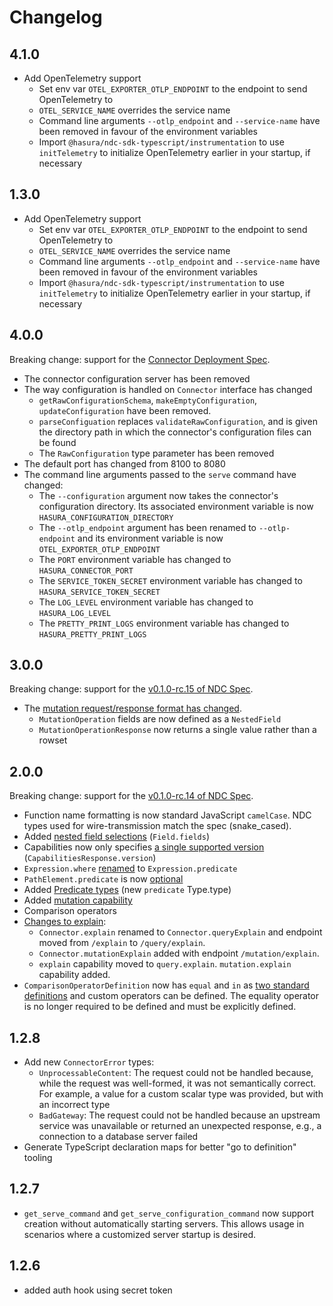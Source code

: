 # Changelog

## 4.1.0
- Add OpenTelemetry support
  - Set env var `OTEL_EXPORTER_OTLP_ENDPOINT` to the endpoint to send OpenTelemetry to
  - `OTEL_SERVICE_NAME` overrides the service name
  - Command line arguments `--otlp_endpoint` and `--service-name` have been removed in favour of the environment variables
  - Import `@hasura/ndc-sdk-typescript/instrumentation` to use `initTelemetry` to initialize OpenTelemetry earlier in your startup, if necessary

## 1.3.0
- Add OpenTelemetry support
  - Set env var `OTEL_EXPORTER_OTLP_ENDPOINT` to the endpoint to send OpenTelemetry to
  - `OTEL_SERVICE_NAME` overrides the service name
  - Command line arguments `--otlp_endpoint` and `--service-name` have been removed in favour of the environment variables
  - Import `@hasura/ndc-sdk-typescript/instrumentation` to use `initTelemetry` to initialize OpenTelemetry earlier in your startup, if necessary

## 4.0.0
Breaking change: support for the [Connector Deployment Spec](https://github.com/hasura/ndc-hub/blob/main/rfcs/0000-deployment.md).

- The connector configuration server has been removed
- The way configuration is handled on `Connector` interface has changed
  - `getRawConfigurationSchema`, `makeEmptyConfiguration`, `updateConfiguration` have been removed.
  - `parseConfiguation` replaces `validateRawConfiguration`, and is given the directory path in which the connector's configuration files can be found
  - The `RawConfiguration` type parameter has been removed
- The default port has changed from 8100 to 8080
- The command line arguments passed to the `serve` command have changed:
  - The `--configuration` argument now takes the connector's configuration directory. Its associated environment variable is now `HASURA_CONFIGURATION_DIRECTORY`
  - The `--otlp_endpoint` argument has been renamed to `--otlp-endpoint` and its environment variable is now `OTEL_EXPORTER_OTLP_ENDPOINT`
  - The `PORT` environment variable has changed to `HASURA_CONNECTOR_PORT`
  - The `SERVICE_TOKEN_SECRET` environment variable has changed to `HASURA_SERVICE_TOKEN_SECRET`
  - The `LOG_LEVEL` environment variable has changed to `HASURA_LOG_LEVEL`
  - The `PRETTY_PRINT_LOGS` environment variable has changed to `HASURA_PRETTY_PRINT_LOGS`

## 3.0.0
Breaking change: support for the [v0.1.0-rc.15 of NDC Spec](https://github.com/hasura/ndc-spec/compare/v0.1.0-rc.14...v0.1.0-rc.15).

- The [mutation request/response format has changed](https://github.com/hasura/ndc-spec/pull/90).
  - `MutationOperation` fields are now defined as a `NestedField`
  - `MutationOperationResponse` now returns a single value rather than a rowset

## 2.0.0
Breaking change: support for the [v0.1.0-rc.14 of NDC Spec](https://github.com/hasura/ndc-spec/compare/v0.1.0-rc.13...v0.1.0-rc.14).

- Function name formatting is now standard JavaScript `camelCase`. NDC types used for wire-transmission match the spec (snake_cased).
- Added [nested field selections](https://github.com/hasura/ndc-spec/pull/70) (`Field.fields`)
- Capabilities now only specifies [a single supported version](https://github.com/hasura/ndc-spec/pull/82) (`CapabilitiesResponse.version`)
- `Expression.where` [renamed](https://github.com/hasura/ndc-spec/pull/87) to `Expression.predicate`
- `PathElement.predicate` is now [optional](https://github.com/hasura/ndc-spec/pull/87)
- Added [Predicate types](https://github.com/hasura/ndc-spec/blob/main/rfcs/0002-boolean-expression-types.md) (new `predicate` Type.type)
- Added [mutation capability](https://github.com/hasura/ndc-spec/pull/80)
- Comparison operators
- [Changes to explain](https://github.com/hasura/ndc-spec/pull/85):
  - `Connector.explain` renamed to `Connector.queryExplain` and endpoint moved from `/explain` to `/query/explain`.
  - `Connector.mutationExplain` added with endpoint `/mutation/explain`.
  - `explain` capability moved to `query.explain`. `mutation.explain` capability added.
- `ComparisonOperatorDefinition` now has `equal` and `in` as [two standard definitions](https://github.com/hasura/ndc-spec/pull/79/files) and custom operators can be defined. The equality operator is no longer required to be defined and must be explicitly defined.

## 1.2.8
- Add new `ConnectorError` types:
  - `UnprocessableContent`: The request could not be handled because, while the request was well-formed, it was not semantically correct. For example, a value for a custom scalar type was provided, but with an incorrect type
  - `BadGateway`: The request could not be handled because an upstream service was unavailable or returned an unexpected response, e.g., a connection to a database server failed
- Generate TypeScript declaration maps for better "go to definition" tooling

## 1.2.7

- `get_serve_command` and `get_serve_configuration_command` now support creation without
  automatically starting servers. This allows usage in scenarios where a customized server startup
  is desired.

## 1.2.6

- added auth hook using secret token
